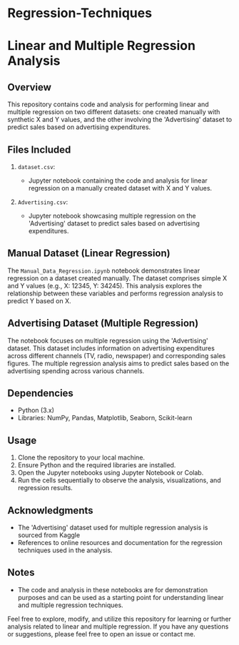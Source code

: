 # Regression-Techniques
# Linear and Multiple Regression Analysis

## Overview
This repository contains code and analysis for performing linear and multiple regression on two different datasets: one created manually with synthetic X and Y values, and the other involving the 'Advertising' dataset to predict sales based on advertising expenditures.

## Files Included
1. `dataset.csv`:
   - Jupyter notebook containing the code and analysis for linear regression on a manually created dataset with X and Y values.

2. `Advertising.csv`:
   - Jupyter notebook showcasing multiple regression on the 'Advertising' dataset to predict sales based on advertising expenditures.

## Manual Dataset (Linear Regression)
The `Manual_Data_Regression.ipynb` notebook demonstrates linear regression on a dataset created manually. The dataset comprises simple X and Y values (e.g., X: 12345, Y: 34245). This analysis explores the relationship between these variables and performs regression analysis to predict Y based on X.

## Advertising Dataset (Multiple Regression)
The notebook focuses on multiple regression using the 'Advertising' dataset. This dataset includes information on advertising expenditures across different channels (TV, radio, newspaper) and corresponding sales figures. The multiple regression analysis aims to predict sales based on the advertising spending across various channels.

## Dependencies
- Python (3.x)
- Libraries: NumPy, Pandas, Matplotlib, Seaborn, Scikit-learn

## Usage
1. Clone the repository to your local machine.
2. Ensure Python and the required libraries are installed.
3. Open the Jupyter notebooks using Jupyter Notebook or Colab.
4. Run the cells sequentially to observe the analysis, visualizations, and regression results.

## Acknowledgments
- The 'Advertising' dataset used for multiple regression analysis is sourced from Kaggle
- References to online resources and documentation for the regression techniques used in the analysis.

## Notes
- The code and analysis in these notebooks are for demonstration purposes and can be used as a starting point for understanding linear and multiple regression techniques.

Feel free to explore, modify, and utilize this repository for learning or further analysis related to linear and multiple regression. If you have any questions or suggestions, please feel free to open an issue or contact me.

